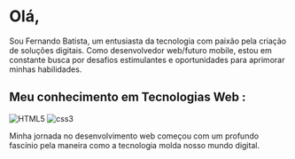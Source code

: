 # Olá, 
Sou Fernando Batista, um entusiasta da tecnologia com paixão pela criação de soluções digitais. Como desenvolvedor web/futuro mobile, estou em constante busca por desafios estimulantes e oportunidades para aprimorar minhas habilidades.

## Meu conhecimento em Tecnologias Web :
![HTML5](https://img.icons8.com/color/70/html-5--v1.png)
![css3](https://img.icons8.com/color/70/css3.png)

Minha jornada no desenvolvimento web começou com um profundo fascínio pela maneira como a tecnologia molda nosso mundo digital.
